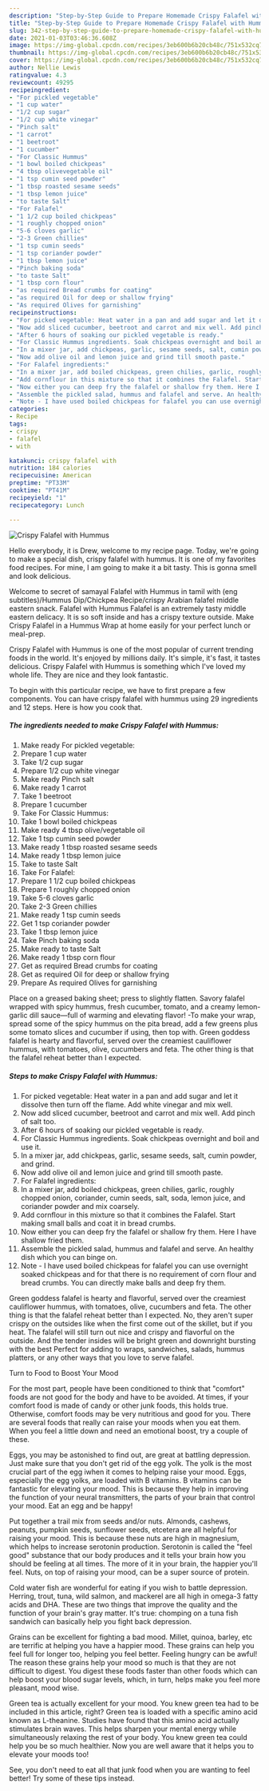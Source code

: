 ```yaml
---
description: "Step-by-Step Guide to Prepare Homemade Crispy Falafel with Hummus"
title: "Step-by-Step Guide to Prepare Homemade Crispy Falafel with Hummus"
slug: 342-step-by-step-guide-to-prepare-homemade-crispy-falafel-with-hummus
date: 2021-01-03T03:46:36.608Z
image: https://img-global.cpcdn.com/recipes/3eb600b6b20cb48c/751x532cq70/crispy-falafel-with-hummus-recipe-main-photo.jpg
thumbnail: https://img-global.cpcdn.com/recipes/3eb600b6b20cb48c/751x532cq70/crispy-falafel-with-hummus-recipe-main-photo.jpg
cover: https://img-global.cpcdn.com/recipes/3eb600b6b20cb48c/751x532cq70/crispy-falafel-with-hummus-recipe-main-photo.jpg
author: Nellie Lewis
ratingvalue: 4.3
reviewcount: 49295
recipeingredient:
- "For pickled vegetable"
- "1 cup water"
- "1/2 cup sugar"
- "1/2 cup white vinegar"
- "Pinch salt"
- "1 carrot"
- "1 beetroot"
- "1 cucumber"
- "For Classic Hummus"
- "1 bowl boiled chickpeas"
- "4 tbsp olivevegetable oil"
- "1 tsp cumin seed powder"
- "1 tbsp roasted sesame seeds"
- "1 tbsp lemon juice"
- "to taste Salt"
- "For Falafel"
- "1 1/2 cup boiled chickpeas"
- "1 roughly chopped onion"
- "5-6 cloves garlic"
- "2-3 Green chillies"
- "1 tsp cumin seeds"
- "1 tsp coriander powder"
- "1 tbsp lemon juice"
- "Pinch baking soda"
- "to taste Salt"
- "1 tbsp corn flour"
- "as required Bread crumbs for coating"
- "as required Oil for deep or shallow frying"
- "As required Olives for garnishing"
recipeinstructions:
- "For picked vegetable: Heat water in a pan and add sugar and let it dissolve then turn off the flame. Add white vinegar and mix well."
- "Now add sliced cucumber, beetroot and carrot and mix well. Add pinch of salt too."
- "After 6 hours of soaking our pickled vegetable is ready."
- "For Classic Hummus ingredients. Soak chickpeas overnight and boil and use it."
- "In a mixer jar, add chickpeas, garlic, sesame seeds, salt, cumin powder, and grind."
- "Now add olive oil and lemon juice and grind till smooth paste."
- "For Falafel ingredients:"
- "In a mixer jar, add boiled chickpeas, green chilies, garlic, roughly chopped onion, coriander, cumin seeds, salt, soda, lemon juice, and coriander powder and mix coarsely."
- "Add cornflour in this mixture so that it combines the Falafel. Start making small balls and coat it in bread crumbs."
- "Now either you can deep fry the falafel or shallow fry them. Here I have shallow fried them."
- "Assemble the pickled salad, hummus and falafel and serve. An healthy dish which you can binge on."
- "Note - I have used boiled chickpeas for falafel you can use overnight soaked chickpeas and for that there is no requirement of corn flour and bread crumbs. You can directly make balls and deep fry them."
categories:
- Recipe
tags:
- crispy
- falafel
- with

katakunci: crispy falafel with 
nutrition: 184 calories
recipecuisine: American
preptime: "PT33M"
cooktime: "PT41M"
recipeyield: "1"
recipecategory: Lunch

---
```



![Crispy Falafel with Hummus](https://img-global.cpcdn.com/recipes/3eb600b6b20cb48c/751x532cq70/crispy-falafel-with-hummus-recipe-main-photo.jpg)

Hello everybody, it is Drew, welcome to my recipe page. Today, we're going to make a special dish, crispy falafel with hummus. It is one of my favorites food recipes. For mine, I am going to make it a bit tasty. This is gonna smell and look delicious.

Welcome to secret of samayal Falafel with Hummus in tamil with (eng subtitles)/Hummus Dip/Chickpea Recipe/crispy Arabian falafel middle eastern snack. Falafel with Hummus Falafel is an extremely tasty middle eastern delicacy. It is so soft inside and has a crispy texture outside. Make Crispy Falafel in a Hummus Wrap at home easily for your perfect lunch or meal-prep.

Crispy Falafel with Hummus is one of the most popular of current trending foods in the world. It's enjoyed by millions daily. It's simple, it's fast, it tastes delicious. Crispy Falafel with Hummus is something which I've loved my whole life. They are nice and they look fantastic.


To begin with this particular recipe, we have to first prepare a few components. You can have crispy falafel with hummus using 29 ingredients and 12 steps. Here is how you cook that.

<!--inarticleads1-->

##### The ingredients needed to make Crispy Falafel with Hummus:

1. Make ready For pickled vegetable:
1. Prepare 1 cup water
1. Take 1/2 cup sugar
1. Prepare 1/2 cup white vinegar
1. Make ready Pinch salt
1. Make ready 1 carrot
1. Take 1 beetroot
1. Prepare 1 cucumber
1. Take For Classic Hummus:
1. Take 1 bowl boiled chickpeas
1. Make ready 4 tbsp olive/vegetable oil
1. Take 1 tsp cumin seed powder
1. Make ready 1 tbsp roasted sesame seeds
1. Make ready 1 tbsp lemon juice
1. Take to taste Salt
1. Take For Falafel:
1. Prepare 1 1/2 cup boiled chickpeas
1. Prepare 1 roughly chopped onion
1. Take 5-6 cloves garlic
1. Take 2-3 Green chillies
1. Make ready 1 tsp cumin seeds
1. Get 1 tsp coriander powder
1. Take 1 tbsp lemon juice
1. Take Pinch baking soda
1. Make ready to taste Salt
1. Make ready 1 tbsp corn flour
1. Get as required Bread crumbs for coating
1. Get as required Oil for deep or shallow frying
1. Prepare As required Olives for garnishing


Place on a greased baking sheet; press to slightly flatten. Savory falafel wrapped with spicy hummus, fresh cucumber, tomato, and a creamy lemon-garlic dill sauce—full of warming and elevating flavor! -To make your wrap, spread some of the spicy hummus on the pita bread, add a few greens plus some tomato slices and cucumber if using, then top with. Green goddess falafel is hearty and flavorful, served over the creamiest cauliflower hummus, with tomatoes, olive, cucumbers and feta. The other thing is that the falafel reheat better than I expected. 

<!--inarticleads2-->

##### Steps to make Crispy Falafel with Hummus:

1. For picked vegetable: Heat water in a pan and add sugar and let it dissolve then turn off the flame. Add white vinegar and mix well.
1. Now add sliced cucumber, beetroot and carrot and mix well. Add pinch of salt too.
1. After 6 hours of soaking our pickled vegetable is ready.
1. For Classic Hummus ingredients. Soak chickpeas overnight and boil and use it.
1. In a mixer jar, add chickpeas, garlic, sesame seeds, salt, cumin powder, and grind.
1. Now add olive oil and lemon juice and grind till smooth paste.
1. For Falafel ingredients:
1. In a mixer jar, add boiled chickpeas, green chilies, garlic, roughly chopped onion, coriander, cumin seeds, salt, soda, lemon juice, and coriander powder and mix coarsely.
1. Add cornflour in this mixture so that it combines the Falafel. Start making small balls and coat it in bread crumbs.
1. Now either you can deep fry the falafel or shallow fry them. Here I have shallow fried them.
1. Assemble the pickled salad, hummus and falafel and serve. An healthy dish which you can binge on.
1. Note - I have used boiled chickpeas for falafel you can use overnight soaked chickpeas and for that there is no requirement of corn flour and bread crumbs. You can directly make balls and deep fry them.


Green goddess falafel is hearty and flavorful, served over the creamiest cauliflower hummus, with tomatoes, olive, cucumbers and feta. The other thing is that the falafel reheat better than I expected. No, they aren&#39;t super crispy on the outsides like when the first come out of the skillet, but if you heat. The falafel will still turn out nice and crispy and flavorful on the outside. And the tender insides will be bright green and downright bursting with the best Perfect for adding to wraps, sandwiches, salads, hummus platters, or any other ways that you love to serve falafel. 

Turn to Food to Boost Your Mood


For the most part, people have been conditioned to think that "comfort" foods are not good for the body and have to be avoided. At times, if your comfort food is made of candy or other junk foods, this holds true. Otherwise, comfort foods may be very nutritious and good for you. There are several foods that really can raise your moods when you eat them. When you feel a little down and need an emotional boost, try a couple of these.

Eggs, you may be astonished to find out, are great at battling depression. Just make sure that you don't get rid of the egg yolk. The yolk is the most crucial part of the egg iwhen it comes to helping raise your mood. Eggs, especially the egg yolks, are loaded with B vitamins. B vitamins can be fantastic for elevating your mood. This is because they help in improving the function of your neural transmitters, the parts of your brain that control your mood. Eat an egg and be happy!

Put together a trail mix from seeds and/or nuts. Almonds, cashews, peanuts, pumpkin seeds, sunflower seeds, etcetera are all helpful for raising your mood. This is because these nuts are high in magnesium, which helps to increase serotonin production. Serotonin is called the "feel good" substance that our body produces and it tells your brain how you should be feeling at all times. The more of it in your brain, the happier you'll feel. Nuts, on top of raising your mood, can be a super source of protein.

Cold water fish are wonderful for eating if you wish to battle depression. Herring, trout, tuna, wild salmon, and mackerel are all high in omega-3 fatty acids and DHA. These are two things that improve the quality and the function of your brain's gray matter. It's true: chomping on a tuna fish sandwich can basically help you fight back depression. 

Grains can be excellent for fighting a bad mood. Millet, quinoa, barley, etc are terrific at helping you have a happier mood. These grains can help you feel full for longer too, helping you feel better. Feeling hungry can be awful! The reason these grains help your mood so much is that they are not difficult to digest. You digest these foods faster than other foods which can help boost your blood sugar levels, which, in turn, helps make you feel more pleasant, mood wise.

Green tea is actually excellent for your mood. You knew green tea had to be included in this article, right? Green tea is loaded with a specific amino acid known as L-theanine. Studies have found that this amino acid actually stimulates brain waves. This helps sharpen your mental energy while simultaneously relaxing the rest of your body. You knew green tea could help you be so much healthier. Now you are well aware that it helps you to elevate your moods too!

See, you don't need to eat all that junk food when you are wanting to feel better! Try  some  of  these  tips  instead.

